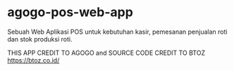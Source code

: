 # agogo-pos-web-app
Sebuah Web Aplikasi POS untuk kebutuhan kasir, pemesanan penjualan roti dan stok produksi roti.

THIS APP CREDIT TO AGOGO and SOURCE CODE CREDIT TO BTOZ https://btoz.co.id/
